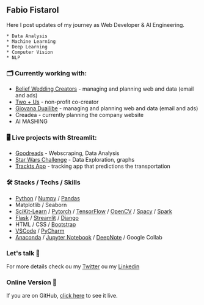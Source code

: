 ## Fabio Fistarol 

<!-- ![](https://apps.streamlitusercontent.com/ntc-google-fit/google_fit_project/main/app.py/+/media/31cba5ee24ab5631d031eb545ee626989454437ed3e11c0ff2127005.jpeg) -->

Here I post updates of my journey as Web Developer & AI Engineering.


```
* Data Analysis
* Machine Learning
* Deep Learning
* Computer Vision
* NLP
```


### 🗂 Currently working with:
* <a href="https://www.beliefweddingcreators.com/" target="_blank">Belief Wedding Creators</a> - managing and planning web and data (email and ads)
* <a href="https://twoplususweddings.com/" target="_blank">Two + Us</a> - non-profit co-creator 
* <a href="https://giovanaduailibe.com/" target="_blank">Giovana Duailibe</a> - managing and planning web and data (email and ads) 
* Creadea - currently planning the company website 
* AI MASHING




### 🖥 Live projects with Streamlit: 
* [Goodreads](https://share.streamlit.io/dumbledore-on-strive/goodreads-app) - Webscraping, Data Analysis
* [Star Wars Challenge](https://share.streamlit.io/fistadev/starwars_data_project/main/app.py) - Data Exploration, graphs
* [Trackts App](https://share.streamlit.io/ntc-google-fit/google_fit_project/main/app.py) - tracking app that predictions the transportation
<!-- * [Heart Attack Predictions](https://share.streamlit.io/fistadev/heart_attack_predictions/main/app.py) - Machine Learning Models -->



### 🛠 Stacks / Techs / Skills

* [Python](https://www.python.org/) / [Numpy](https://numpy.org/) / [Pandas](https://pandas.pydata.org/docs/user_guide/10min.html)
* Matplotlib / Seaborn
* [SciKit-Learn](https://scikit-learn.org/stable/index.html) / [Pytorch](https://pytorch.org/) / [TensorFlow](https://www.tensorflow.org/) / [OpenCV](https://opencv.org/) / [Spacy](https://spacy.io/) / [Spark](https://spark.apache.org/)
* [Flask](https://flask.palletsprojects.com/en/2.0.x/) / [Streamlit](https://streamlit.io/) / [Django](https://www.djangoproject.com/)
* HTML / CSS / [Bootstrap](https://getbootstrap.com/)
* [VSCode](https://code.visualstudio.com/) / [PyCharm](https://www.jetbrains.com/pycharm/)
* [Anaconda](https://www.anaconda.com/) / [Jupyter Notebook](https://jupyter.org/) / [DeepNote](https://deepnote.com/) / Google Collab



<!-- ### NoCode Stuff

* Email Marketing: [Mailchimp](https://mailchimp.com/)
* Website / Blog / Landing Pages: [Webflow](https://webflow.com/) / Wordpress / [Linktree](https://linktr.ee/) / Kajabi / Clickfunnels
* Quizz / Data: [Typeform](https://www.typeform.com/)
* Organization: [Zapier](https://zapier.com/) / [Trello](https://trello.com/) -->



### Let's talk 💬

For more details check ou my [Twitter](https://twitter.com/fafistarol) ou my [Linkedin](https://www.linkedin.com/in/fabiofistarol/)



### Online Version 🍿

If you are on GitHub, [click here](https://fistadev.github.io/) to see it live.

